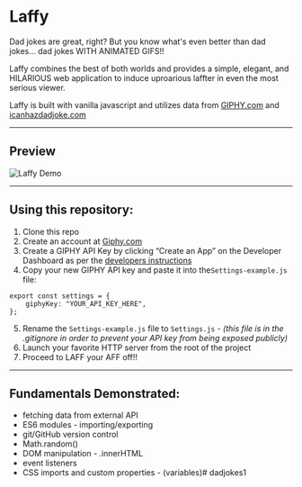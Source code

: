 # Laffy

Dad jokes are great, right? But you know what's even better than dad jokes... dad jokes WITH ANIMATED GIFS!!

Laffy combines the best of both worlds and provides a simple, elegant, and HILARIOUS web application to induce uproarious laffter in even the most serious viewer.

Laffy is built with vanilla javascript and utilizes data from [GIPHY.com](https://giphy.com/) and [icanhazdadjoke.com](https://icanhazdadjoke.com/)

<hr/>

## Preview

![Laffy Demo](./images/laffy-demo.gif)

<hr/>

## Using this repository:
1. Clone this repo
1. Create an account at [Giphy.com](https://developers.giphy.com/)
1. Create a GIPHY API Key by clicking “Create an App” on the Developer Dashboard as per the [developers instructions](https://developers.giphy.com/docs/api#quick-start-guide)
1. Copy your new GIPHY API key and paste it into the`Settings-example.js` file:
```
export const settings = {
    giphyKey: "YOUR_API_KEY_HERE",
};
```
5. Rename the `Settings-example.js` file to `Settings.js` - _(this file is in the .gitignore in order to prevent your API key from being exposed publicly)_
6. Launch your favorite HTTP server from the root of the project
7. Proceed to LAFF your AFF off!!

<hr/>

## Fundamentals Demonstrated:
- fetching data from external API
- ES6 modules - importing/exporting
- git/GitHub version control
- Math.random()
- DOM manipulation - .innerHTML
- event listeners
- CSS imports and custom properties - (variables)# dadjokes1
